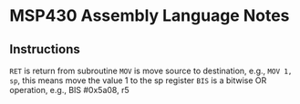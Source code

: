 # MSP430 Assembly Language Notes
## Instructions
`RET` is return from subroutine
`MOV` is move source to destination, e.g., `MOV 1, sp`, this means move the value 1 to the sp register
`BIS` is a bitwise OR operation, e.g., BIS #0x5a08, r5
